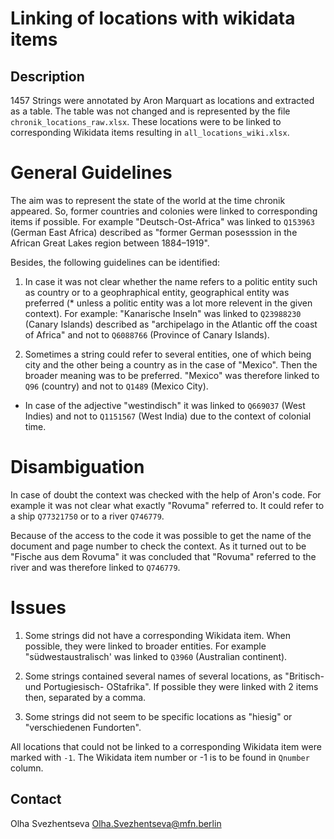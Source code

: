 
# Linking of locations with wikidata items

## Description

1457 Strings were annotated by Aron Marquart as locations and extracted as a table. The table was not changed and
is represented by the file `chronik_locations_raw.xlsx`.
These locations were to be linked to corresponding Wikidata items resulting in `all_locations_wiki.xlsx`.



# General Guidelines

The aim was to represent the state of the world at the time chronik appeared. 
So, former countries and colonies were linked to corresponding items if possible.
For example "Deutsch-Ost-Africa" was linked to `Q153963` (German East Africa) described as 
"former German posesssion in the African Great Lakes region between 1884–1919".

Besides, the following guidelines can be identified:

1) In case it was not clear whether the name refers to a politic entity such as country 
or to a geophraphical entity, 
geographical entity was preferred (* unless a politic entity was a lot more relevent in the given context).
For example: "Kanarische Inseln" was linked to `Q23988230` (Canary Islands) described
as "archipelago in the Atlantic off the coast of Africa" and not to `Q6088766` (Province of Canary Islands).

2) Sometimes a string could refer to several entities, one of which being city and the other being a country
 as in the case of "Mexico". 
Then the broader meaning was to be preferred. "Mexico" was therefore linked to `Q96` (country) and not
 to `Q1489` (Mexico City). 
 
 
 * In case of the adjective "westindisch" it was linked to `Q669037` (West Indies) and not to
 `Q1151567` (West India) due to the context of colonial time.
 
# Disambiguation

In case of doubt the context was checked with the help of Aron's code. 
For example it was not clear what exactly "Rovuma" referred to. 
It could refer to a ship `Q77321750` or to a river `Q746779`.

Because of the access to the code it was possible to get the name of the document 
and page number to check the context. As it turned out to be "Fische aus dem Rovuma" it was concluded
that "Rovuma" referred to the river and was therefore linked to  `Q746779`.
 


# Issues

1) Some strings did not have a corresponding Wikidata item. When possible, they were linked to broader entities.
For example "südwestaustralisch' was linked to `Q3960` (Australian continent).

2) Some strings contained several names of several locations, as "Britisch- und Portugiesisch- OStafrika".
If possible they were linked with 2 items then, separated by a comma. 

3) Some strings did not seem to be specific locations as "hiesig" or "verschiedenen Fundorten".

All locations that could not be linked to a corresponding Wikidata item were marked with `-1`. 
The Wikidata item number or -1 is to be found in `Qnumber` column. 


 



## Contact
Olha Svezhentseva <Olha.Svezhentseva@mfn.berlin>

